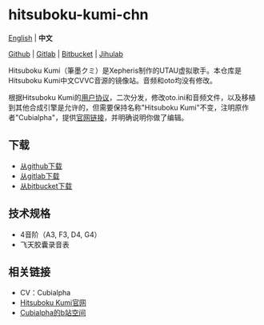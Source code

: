 # hitsuboku-kumi-chn

[English](README.md) | **中文**

[Github](https://github.com/oxygen-dioxide/hitsuboku-kumi-jpn-act4) | 
[Gitlab](https://gitlab.com/oxygen-dioxide/hitsuboku-kumi-jpn-act4) | 
[Bitbucket](https://bitbucket.org/oxygendioxide/hitsuboku-kumi-jpn-act4) | 
[Jihulab](https://jihulab.com/oxygen-dioxide/hitsuboku-kumi-chn-mirror)

Hitsuboku Kumi（筆墨クミ）是Xepheris制作的UTAU虚拟歌手。本仓库是Hitsuboku Kumi中文CVVC音源的镜像站。音频和oto均没有修改。

根据Hitsuboku Kumi的[用户协议](license.md)，二次分发，修改oto.ini和音频文件，以及移植到其他合成引擎是允许的，但需要保持名称"Hitsuboku Kumi"不变，注明原作者"Cubialpha"，提供[官网链接](https://cubialpha.wixsite.com/koomstar)，并明确说明你做了编辑。

## 下载
- [从github下载](https://github.com/oxygen-dioxide/hitsuboku-kumi-chn-mirror/archive/refs/heads/main.zip)
- [从gitlab下载](https://gitlab.com/oxygen-dioxide/hitsuboku-kumi-chn-mirror/-/archive/main/milk-jpn-main.zip)
- [从bitbucket下载](https://bitbucket.org/oxygendioxide/hitsuboku-kumi-chn-mirror/get/main.zip)

## 技术规格
- 4音阶（A3, F3, D4, G4）
- 飞天胶囊录音表
  
## 相关链接
- CV：Cubialpha
- [Hitsuboku Kumi官网](https://cubialpha.wixsite.com/koomstar)
- [Cubialpha的b站空间](https://space.bilibili.com/522152972)
